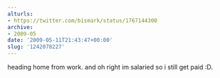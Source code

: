 ```yaml
---
alturls:
- https://twitter.com/bismark/status/1767144300
archive:
- 2009-05
date: '2009-05-11T21:43:47+00:00'
slug: '1242078227'
---
```


heading home from work. and oh right im salaried so i still get paid :D.


